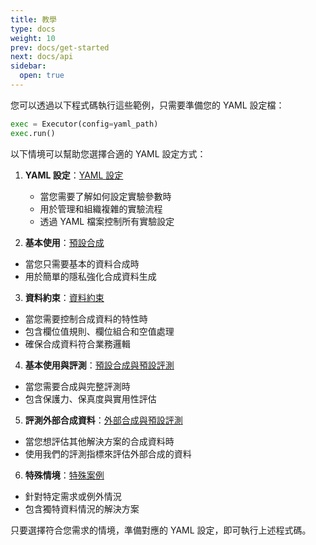 ```yaml
---
title: 教學
type: docs
weight: 10
prev: docs/get-started
next: docs/api
sidebar:
  open: true
---
```



您可以透過以下程式碼執行這些範例，只需要準備您的 YAML 設定檔：

```python
exec = Executor(config=yaml_path)
exec.run()
```

以下情境可以幫助您選擇合適的 YAML 設定方式：

1. **YAML 設定**：[YAML 設定](docs/tutorial/yaml-config)

   - 當您需要了解如何設定實驗參數時
   - 用於管理和組織複雜的實驗流程
   - 透過 YAML 檔案控制所有實驗設定

2. **基本使用**：[預設合成](docs/tutorial/default-synthesis)

  - 當您只需要基本的資料合成時
  - 用於簡單的隱私強化合成資料生成

3. **資料約束**：[資料約束](docs/tutorial/data-constraining)

  - 當您需要控制合成資料的特性時
  - 包含欄位值規則、欄位組合和空值處理
  - 確保合成資料符合業務邏輯

4. **基本使用與評測**：[預設合成與預設評測](docs/tutorial/default-synthesis-default-evaluation)

  - 當您需要合成與完整評測時
  - 包含保護力、保真度與實用性評估

5. **評測外部合成資料**：[外部合成與預設評測](docs/tutorial/external-synthesis-default-evaluation)

  - 當您想評估其他解決方案的合成資料時
  - 使用我們的評測指標來評估外部合成的資料

6. **特殊情境**：[特殊案例](docs/tutorial/special-cases)

  - 針對特定需求或例外情況
  - 包含獨特資料情況的解決方案

只要選擇符合您需求的情境，準備對應的 YAML 設定，即可執行上述程式碼。